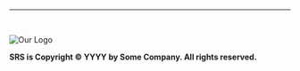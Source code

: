 
<br/>
<hr/>
<br/>

<!-- Replace the following placeholder. Delete this line when complete. -->
![](img/logo.png "Our Logo") 

<!-- Replace the following placeholder. Delete this line when complete. -->
**SRS is Copyright &copy; YYYY by Some Company. All rights reserved.**

